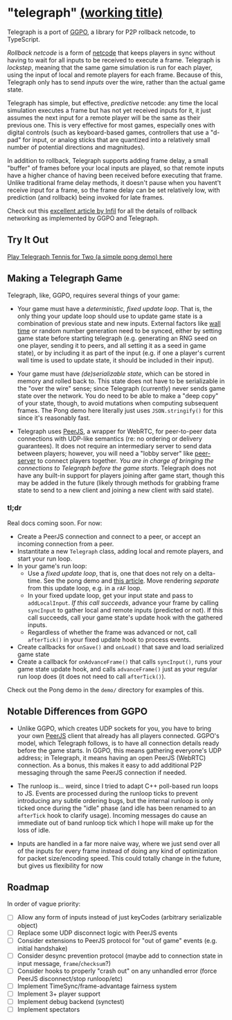 # "telegraph" [(working title)](https://www.youtube.com/watch?v=rXXM60niKbg)

Telegraph is a port of [GGPO](https://github.com/pond3r/ggpo/), a library for P2P rollback netcode, to TypeScript.

_Rollback netcode_ is a form of [netcode](https://en.wikipedia.org/wiki/Netcode) that keeps players in sync without having to wait for all inputs to be received to execute a frame.  Telegraph is _lockstep_, meaning that the same game simulation is run for each player, using the input of local and remote players for each frame. Because of this, Telegraph only has to send _inputs_ over the wire, rather than the actual game state.

Telegraph has simple, but effective, _predictive_ netcode: any time the local simulation executes a frame but has not yet received inputs for it, it just assumes the next input for a remote player will be the same as their previous one. This is very effective for most games, especially ones with digital controls (such as keyboard-based games, controllers that use a "d-pad" for input, or analog sticks that are quantized into a relatively small number of potential directions and magnitudes).

In addition to rollback, Telegraph supports adding frame delay, a small "buffer" of frames before your local inputs are played, so that remote inputs have a higher chance of having been received before executing that frame. Unlike traditional frame delay methods, it doesn't pause when you havent't receive input for a frame, so the frame delay can be set relatively low, with prediction (and rollback) being invoked for late frames.

Check out this [excellent article by Infil](http://ki.infil.net/w02-netcode.html) for all the details of rollback networking as implemented by GGPO and Telegraph.

## Try It Out

[Play Telegraph Tennis for Two (a simple pong demo) here](https://disco.zone/telegraph/)

## Making a Telegraph Game

Telegraph, like, GGPO, requires several things of your game:

* Your game must have a _deterministic, fixed update loop_. That is, the only thing your update loop should use to update game state is a combination of previous state and new inputs. External factors like [wall time](https://en.wikipedia.org/wiki/Elapsed_real_time) or random number generation need to be synced, either by setting game state before starting telegraph (e.g. generating an RNG seed on one player, sending it to peers, and all setting it as a seed in game state), or by including it as part of the input (e.g. if one a player's current wall time is used to update state, it should be included in their input).

* Your game must have _(de)serializable state_, which can be stored in memory and rolled back to. This state does not have to be serializable in the "over the wire" sense; since Telegraph (currently) never sends game state over the network. You do need to be able to make a "deep copy" of your state, though, to avoid mutations when computing subsequent frames. The Pong demo here literally just uses `JSON.stringify()` for this since it's reasonably fast.

* Telegraph uses [PeerJS](https://peerjs.com/), a wrapper for WebRTC, for peer-to-peer data connections with UDP-like semantics (re: no ordering or delivery guarantees). It does not require an intermediary server to send data between players; however, you will need a "lobby server" like [peer-server](https://github.com/peers/peerjs-server) to connect players together. _You are in charge of bringing the connections to Telegraph before the game starts_. Telegraph does not have any built-in support for players joining after game start, though this may be added in the future (likely through methods for grabbing frame state to send to a new client and joining a new client with said state).

### tl;dr

Real docs coming soon. For now:

* Create a PeerJS connection and connect to a peer, or accept an incoming connection from a peer.
* Instantitate a new `Telegraph` class, adding local and remote players, and start your run loop.
* In your game's run loop:
  * Use a _fixed update loop_, that is, one that does not rely on a delta-time. See the pong demo and [this article](http://gameprogrammingpatterns.com/game-loop.html). Move rendering _separate_ from this update loop, e.g. in a `rAF` loop.
  * In your fixed update loop, get your input state and pass to `addLocalInput`. _If this call succeeds_, advance your frame by calling `syncInput` to gather local and remote inputs (predicted or not). If this call succeeds, call your game state's update hook with the gathered inputs.
  * Regardless of whether the frame was advanced or not, call `afterTick()` in your fixed update hook to process events.
* Create callbacks for `onSave()` and `onLoad()` that save and load serialized game state
* Create a callback for `onAdvanceFrame()` that calls `syncInput()`, runs your game state update hook, and calls `advanceFrame()` just as your regular run loop does (it does not need to call `afterTick()`).

Check out the Pong demo in the `demo/` directory for examples of this.

## Notable Differences from GGPO

* Unlike GGPO, which creates UDP sockets for you, you have to bring your own [PeerJS](https://peerjs.com/) client that already has all players connected. GGPO's model, which Telegraph follows, is to have all connection details ready before the game starts. In GGPO, this means gathering everyone's UDP address; in Telegraph, it means having an open PeerJS (WebRTC) connection. As a bonus, this makes it easy to add additional P2P messaging through the same PeerJS connection if needed.

* The runloop is... weird, since I tried to adapt C++ poll-based run loops to JS. Events are processed during the runloop ticks to prevent introducing any subtle ordering bugs, but the internal runloop is only ticked once during the "idle" phase (and idle has been renamed to an `afterTick` hook to clarify usage). Incoming messages do cause an immediate out of band runloop tick which I hope will make up for the loss of idle.

* Inputs are handled in a far more naive way, where we just send over all of the inputs for every frame instead of doing any kind of optimization for packet size/encoding speed. This could totally change in the future, but gives us flexibility for now

## Roadmap

In order of vague priority:

- [ ] Allow any form of inputs instead of just keyCodes (arbitrary serializable object)
- [ ] Replace some UDP disconnect logic with PeerJS events
- [ ] Consider extensions to PeerJS protocol for "out of game" events (e.g. initial handshake)
- [ ] Consider desync prevention protocol (maybe add to connection state in input message, `frame`/`checksum`?)
- [ ] Consider hooks to properly "crash out" on any unhandled error (force PeerJS disconnect/stop runloop/etc)
- [ ] Implement TimeSync/frame-advantage fairness system
- [ ] Implement 3+ player support
- [ ] Implement debug backend (synctest)
- [ ] Implement spectators
